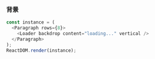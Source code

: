 ### 背景

<!--start-code-->

```js
const instance = (
  <Paragraph rows={8}>
    <Loader backdrop content="loading..." vertical />
  </Paragraph>
);
ReactDOM.render(instance);
```

<!--end-code-->
